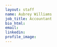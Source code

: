 ```yaml
---
layout: staff
name: Aubrey Williams
job_title: Accountant
bio_html:
email:
linkedin:
profile_image:
---
```



